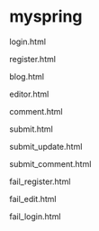 # myspring

login.html

register.html

blog.html

editor.html

comment.html

submit.html

submit_update.html

submit_comment.html

fail_register.html

fail_edit.html

fail_login.html

